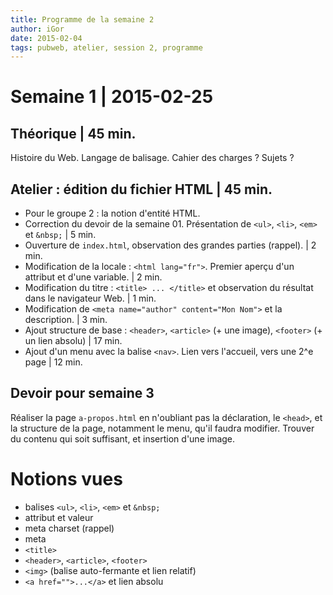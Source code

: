 ```yaml
---
title: Programme de la semaine 2
author: iGor
date: 2015-02-04
tags: pubweb, atelier, session 2, programme 
---
```


# Semaine 1 | 2015-02-25

## Théorique | 45 min.

Histoire du Web. Langage de balisage. Cahier des charges ? Sujets ?

## Atelier : édition du fichier HTML | 45 min.

  - Pour le groupe 2 : la notion d'entité HTML. 
  - Correction du devoir de la semaine 01. Présentation de `<ul>`, `<li>`, `<em>` et `&nbsp;` | 5 min.
  - Ouverture de `index.html`, observation des grandes parties (rappel). | 2 min.
  - Modification de la locale : `<html lang="fr">`. Premier aperçu d'un attribut et d'une variable. | 2 min.
  - Modification du titre : `<title> ... </title>` et observation du résultat dans le navigateur Web. | 1 min.
  - Modification de `<meta name="author" content="Mon Nom">` et la description. | 3 min.
  - Ajout structure de base : `<header>`, `<article>` (+ une image), `<footer>` (+ un lien absolu) | 17 min.
  - Ajout d'un menu avec la balise `<nav>`. Lien vers l'accueil, vers une 2^e page | 12 min.

## Devoir pour semaine 3

  Réaliser la page `a-propos.html` en n'oubliant pas la déclaration, le `<head>`, et la structure de la page, notamment le menu, qu'il faudra modifier. Trouver du contenu qui soit suffisant, et insertion d'une image.

# Notions vues

  * balises `<ul>`, `<li>`, `<em>` et `&nbsp;`
  * attribut et valeur
  * meta charset (rappel)
  * meta
  * `<title>`
  * `<header>`, `<article>`, `<footer>`
  * `<img>` (balise auto-fermante et lien relatif)
  * `<a href="">...</a>` et lien absolu

